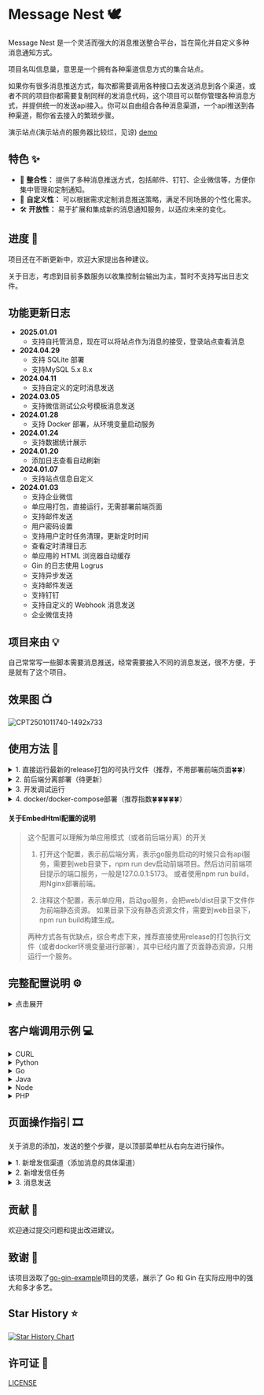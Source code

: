 # Message Nest 🕊️

Message Nest 是一个灵活而强大的消息推送整合平台，旨在简化并自定义多种消息通知方式。

项目名叫信息巢，意思是一个拥有各种渠道信息方式的集合站点。

如果你有很多消息推送方式，每次都需要调用各种接口去发送消息到各个渠道，或者不同的项目你都需要复制同样的发消息代码，这个项目可以帮你管理各种消息方式，并提供统一的发送api接入。你可以自由组合各种消息渠道，一个api推送到各种渠道，帮你省去接入的繁琐步骤。

演示站点(演示站点的服务器比较烂，见谅) [demo](https://message-nest-demo-site.qwapi.eu.org/)

## 特色 ✨

- 🔄 **整合性：** 提供了多种消息推送方式，包括邮件、钉钉、企业微信等，方便你集中管理和定制通知。
- 🎨 **自定义性：** 可以根据需求定制消息推送策略，满足不同场景的个性化需求。
- 🛠 **开放性：** 易于扩展和集成新的消息通知服务，以适应未来的变化。

## 进度 🔨

项目还在不断更新中，欢迎大家提出各种建议。

关于日志，考虑到目前多数服务以收集控制台输出为主，暂时不支持写出日志文件。

## 功能更新日志

- **2025.01.01**
    - 支持自托管消息，现在可以将站点作为消息的接受，登录站点查看消息
- **2024.04.29**
    - 支持 SQLite 部署
    - 支持MySQL 5.x  8.x
- **2024.04.11**
    - 支持自定义的定时消息发送
- **2024.03.05**
    - 支持微信测试公众号模板消息发送
- **2024.01.28**
    - 支持 Docker 部署，从环境变量启动服务
- **2024.01.24**
    - 支持数据统计展示
- **2024.01.20**
    - 添加日志查看自动刷新
- **2024.01.07**
    - 支持站点信息自定义
- **2024.01.03**
    - 支持企业微信
    - 单应用打包，直接运行，无需部署前端页面
    - 支持邮件发送
    - 用户密码设置
    - 支持用户定时任务清理，更新定时时间
    - 查看定时清理日志
    - 单应用的 HTML 浏览器自动缓存
    - Gin 的日志使用 Logrus
    - 支持异步发送
    - 支持邮件发送
    - 支持钉钉
    - 支持自定义的 Webhook 消息发送
    - 企业微信支持
  
## 项目来由 💡

自己常常写一些脚本需要消息推送，经常需要接入不同的消息发送，很不方便，于是就有了这个项目。

## 效果图 📺

![CPT2501011740-1492x733](https://github.com/user-attachments/assets/aa07ad2e-c44a-45c0-bc2b-a669a4adbb00)


## 使用方法 🚀

<details>
  <summary>1. 直接运行最新的release打包的可执行文件（推荐，不用部署前端页面🍀🍀）</summary>

1. 下载最新的系统版本对应的release， 解压
2. 新建一个数据库
3. 重命名conf/app.example.ini为conf/app.ini
4. 修改app.ini对应的配置
5. 将配置中`EmbedHtml = disable`, 进行注释，以单应用方式运行，完整配置参考如下：

```ini
[app]
JwtSecret = message-nest
LogLevel = INFO

[server]
RunMode = release
HttpPort = 8000
ReadTimeout = 60
WriteTimeout = 60
; 注释EmbedHtml，启用单应用模式
; EmbedHtml = disable

[database]
; 关闭SQL打印
; SqlDebug = enable

; Type = sqlite
Type = mysql
User = root
Password = Aa123456
Host = vm.server
Port = 3308
Name = yourDbName
TablePrefix = message_

```

6. 启动项目会自动创建表和账号

```shell
# INFO日志级别启动回出现如下日志

[2024-01-13 13:40:09.075]  INFO [migrate.go:70 Setup] [Init Data]: Migrate table: message_auth
[2024-01-13 13:40:11.778]  INFO [migrate.go:70 Setup] [Init Data]: Migrate table: message_send_tasks
[2024-01-13 13:40:16.518]  INFO [migrate.go:70 Setup] [Init Data]: Migrate table: message_send_ways
[2024-01-13 13:40:23.300]  INFO [migrate.go:70 Setup] [Init Data]: Migrate table: message_send_tasks_logs
[2024-01-13 13:40:28.715]  INFO [migrate.go:70 Setup] [Init Data]: Migrate table: message_send_tasks_ins
[2024-01-13 13:40:39.538]  INFO [migrate.go:70 Setup] [Init Data]: Migrate table: message_settings
[2024-01-13 13:40:46.299]  INFO [migrate.go:74 Setup] [Init Data]: Init Account data...
[2024-01-13 13:40:46.751]  INFO [migrate.go:77 Setup] [Init Data]: All table data init done.

```

7. 启动项目，访问8000端口，初始账号为admin，密码为123456

</details>


<details>
  <summary>2. 前后端分离部署（待更新）</summary>
</details>


[//]: # (1. 前端项目构建)

[//]: # (```shell)

[//]: # (cd web && npm i && npm run build)

[//]: # (```)

[//]: # (2. 配置配置文件，参考上面，需要注意将配置中`EmbedHtml = disable`取消注释)

[//]: # (3. 启动go服务)

[//]: # (```shell)

[//]: # (go mod tidy)

[//]: # (CGO_ENABLED=0 go build -o Message-Nest)

[//]: # (./Message-Nest)

[//]: # (```)

[//]: # (4. 配置Nginx，将静态文件)

[//]: # (5. 配置Nginx，将后端接口转发)

<details>
  <summary> 3. 开发调试运行</summary>

1. 重命名conf/app.example.ini为conf/app.ini， 关键配置如下

```ini
[app]
JwtSecret = message-nest
LogLevel = INFO

[server]
; RunMode务必设置成debug，会自动添加跨域
RunMode = debug
HttpPort = 8000
ReadTimeout = 60
WriteTimeout = 60
; 取消EmbedHtml的注释（启用前后端分离），然后到web目录下面，npm run dev启动前端页面
EmbedHtml = disable

[database]
; 开启SQL打印
SqlDebug = enable

; Type = sqlite
Type = mysql
User = root
Password = Aa123456
Host = vm.server
Port = 3308
Name = yourDbName
TablePrefix = message_

```

2. 运行main.go，服务启动后会运行在8000端口

```shell
go mod tidy
go run main.go
```

3. 启动前端页面，页面启动后会提示访问url，一般是`http://127.0.0.1:5173`

```shell
cd web
npm i
npm run dev
```

4. 访问`http://127.0.0.1:5173`，进行调试开发，接口会自动转发到go服务`http://localhost:8000`

</details>

<details>
  <summary>4. docker/docker-compose部署（推荐指数🍀🍀🍀🍀🍀）</summary>

<details>
  <summary>docker挂载app.ini部署</summary>

1. 新建一个数据库，准备一个conf文件夹
2. 新增conf/app.ini
3. 修改app.ini对应的配置
4. 将配置中`EmbedHtml = disable`, 进行注释，以单应用方式运行，完整配置参考如下：

```ini
[app]
JwtSecret = message-nest
LogLevel = INFO

[server]
RunMode = release
; docker模式下端口配置文件中只能为8000
HttpPort = 8000
ReadTimeout = 60
WriteTimeout = 60
; 注释EmbedHtml，启用单应用模式
; EmbedHtml = disable

[database]
; 关闭SQL打印
; SqlDebug = enable

; Type = sqlite
Type = mysql
User = root
Password = Aa123456
Host = vm.server
Port = 3308
Name = yourDbName
TablePrefix = message_

```

6. 使用命令启动，端口使用`-p`自定义

```shell
docker pull engigu/message-nest:latest
# 测试运行
docker run --rm -ti \
  -p 8000:8000 \
  -v /your/path/conf:/app/conf \
  engigu/message-nest:latest 
  
# 正式运行
docker run -d \
  -p 8000:8000 \
  -v /your/path/conf:/app/conf \
  engigu/message-nest:latest 
```

7. 启动项目，访问8000端口，初始账号为admin，密码为123456

</details>

<details>
  <summary>docker-compose挂载app.ini部署</summary>

1. 准备app.ini，文件内容如上docker部署
2. 准备docker-compose.yml，内容如下：

```yml
version: "3.7"
services:

  message-nest:
    image: engigu/message-nest:latest
    container_name: message-nest
    restart: always
    volumes:
      - ./conf:/app/conf
    ports:
      - "8000:8000"
```

3. 文件目录结构

```shell
.
├── conf
│   └── app.ini
├── docker-compose.yml

```

4. 启动项目

```shell
# 测试运行
docker-compose up
# 正式运行
docker-compose up -d
```

</details>

<details>
  <summary>docker/docker-compose环境变量部署（推荐指数🍀🍀🍀🍀🍀🍀🍀🍀🍀）</summary>

环境变量介绍

| 变量                 | 说明                                                 | 
|--------------------|----------------------------------------------------|
| JWT_SECRET         | jwt秘钥，可选，默认为message-nest                           |
| LOG_LEVEL          | 日志等级，可选，默认为INFO，DEBUG/INFO/ERROR                   |
| RUN_MODE           | 运行模式，可选，默认release，为debug将自动添加跨域                    |
|                    |                                                    |
| DB_TYPE            | 数据库类型，sqlite/mysql。默认为sqlite,存储路径为conf/database.db |
|                    |                                                    |
| MYSQL_HOST         | mysql-host，DB_TYPE=mysql必填                         |
| MYSQL_PORT         | mysql端口，DB_TYPE=mysql必填                            |
| MYSQL_USER         | mysql用户名，DB_TYPE=mysql必填                           |
| MYSQL_PASSWORD     | mysql数据库密码，DB_TYPE=mysql必填                         |
| MYSQL_DB           | mysql数据库名字，DB_TYPE=mysql必填                         |
| MYSQL_TABLE_PREFIX | mysql数据表前缀，DB_TYPE=mysql必填                         |
|                    |                                                    |
| SQL_DEBUG          | 是否打印SQL，可选，默认关，设置enable为开启                         |

docker运行

```shell

# 正式运行（mysql）
docker run -d  \
  -p 8000:8000 \
  -e MYSQL_HOST=192.168.64.133  \
  -e MYSQL_PORT=3308 \
  -e MYSQL_USER=root \
  -e MYSQL_PASSWORD=Aa123456 \
  -e MYSQL_DB=test_11 \
  -e MYSQL_TABLE_PREFIX=message_ \
  --name message-nest  \
  engigu/message-nest:latest 

# 正式运行（sqlite）
docker run -d  \
  -p 8000:8000 \
  -v you/path/database.db=conf/database.db  \
  --name message-nest  \
  engigu/message-nest:latest 
```

docker-compose运行(mysql)

```yml
version: "3.7"
services:

  message-nest:
    image: engigu/message-nest:latest
    container_name: message-nest
    restart: always
    ports:
      - "8000:8000"
    environment:
      - MYSQL_HOST=192.168.64.133
      - MYSQL_PORT=3308
      - MYSQL_USER=root
      - MYSQL_PASSWORD=Aa123456
      - MYSQL_DB=test_11
      - MYSQL_TABLE_PREFIX=message_
```

docker-compose运行(sqlite)

```yml
version: "3.7"
services:

  message-nest:
    image: engigu/message-nest:latest
    container_name: message-nest
    restart: always
    ports:
      - "8000:8000"
    volumes:
      - you/path/database.db:conf/database.db
```

```shell
# 正式运行
docker-compose -up -d
```

</details>

</details>

#### 关于EmbedHtml配置的说明

> 这个配置可以理解为单应用模式（或者前后端分离）的开关
>  1. 打开这个配置，表示前后端分离，表示go服务启动的时候只会有api服务，需要到web目录下，npm run
      dev启动前端项目。然后访问前端项目提示的端口服务，一般是127.0.0.1:5173。
      或者使用npm run build，用Nginx部署前端。
>
>  2. 注释这个配置，表示单应用，启动go服务，会把web/dist目录下文件作为前端静态资源。
     如果目录下没有静态资源文件，需要到web目录下，npm run build构建生成。
>
> 两种方式各有优缺点，综合考虑下来，推荐直接使用release的打包执行文件（或者docker环境变量进行部署），其中已经内置了页面静态资源，只用运行一个服务。

## 完整配置说明 ⚙️

<details>
  <summary>点击展开</summary>

```ini
[app]
JwtSecret = message-nest
; 暂时无用
RuntimeRootPath = runtime/
LogLevel = INFO

[server]
; debug or release
; debug模式下会自动添加跨域headers
RunMode = release
HttpPort = 8000
ReadTimeout = 60
WriteTimeout = 60
; use embed html static file
; 是否使用embed打包的静态资源
; 如果运行release打包后的应用，请注释这个设置。
; 如果取消这个注释，只会单独运行api服务，前端页面需要到web目录手动npm run dev, 运行前端服务
; EmbedHtml = disable   

[database]
; 配置使用sqlite
;Type = sqlite

; 配置使用mysql
Type = mysql
User = root
Password = password
Host = 123.1.1.1
Name = db_name
Port = 3306

; 其他配置
; 表前缀
TablePrefix = message_
; 是否打开sql打印
; SqlDebug = enable

```

</details>

## 客户端调用示例 💻️

<details>
  <summary>CURL</summary>

```shell
curl -X POST --location 'http://127.0.0.1:5173/api/v1/message/send' \
        --header 'Content-Type: application/json' \
        --data '{
    "task_id": "T-JiXpO8EO7u",
    "title": "message title",
    "text": "Hello World!"
}'
```
</details>

<details>
  <summary>Python</summary>

```python
import requests

headers = {
    'Content-Type': 'application/json',
}
json_data = {
    "task_id": "T-JiXpO8EO7u",
    "title": "message title",
    "text": "Hello World!"
}
response = requests.post('http://127.0.0.1:5173/api/v1/message/send', headers=headers, json=json_data)

print("response:", response.json())

```
</details>

<details>
  <summary>Go</summary>

```golang
package main

import (
	"fmt"
	"io"
	"log"
	"net/http"
	"strings"
)

func main() {
	client := &http.Client{}
	var data = strings.NewReader(`{
    "task_id": "T-JiXpO8EO7u",
    "title": "message title",
    "text": "Hello World!"
}`)
	req, err := http.NewRequest("POST", "http://127.0.0.1:5173/api/v1/message/send", data)
	if err != nil {
		log.Fatal(err)
	}
	req.Header.Set("Content-Type", "application/json")
	resp, err := client.Do(req)
	if err != nil {
		log.Fatal(err)
	}
	defer resp.Body.Close()
	bodyText, err := io.ReadAll(resp.Body)
	if err != nil {
		log.Fatal(err)
	}
	fmt.Printf("%s\n", bodyText)
}

```
</details>

<details>
  <summary>Java</summary>

```java
import java.io.IOException;
import java.net.URI;
import java.net.http.HttpClient;
import java.net.http.HttpRequest;
import java.net.http.HttpRequest.BodyPublishers;
import java.net.http.HttpResponse;

HttpClient client = HttpClient.newBuilder()
    .followRedirects(HttpClient.Redirect.NORMAL)
    .build();

HttpRequest request = HttpRequest.newBuilder()
    .uri(URI.create("http://127.0.0.1:5173/api/v1/message/send"))
    .POST(BodyPublishers.ofString("{\n    \"task_id\": \"T-JiXpO8EO7u\",\n    \"title\": \"message title\",\n    \"text\": \"Hello World!\"\n}"))
    .setHeader("Content-Type", "application/json")
    .build();

HttpResponse<String> response = client.send(request, HttpResponse.BodyHandlers.ofString());

```
</details>

<details>
  <summary>Node</summary>

```JavaScript
var request = require('request');

var headers = {
    'Content-Type': 'application/json'
};

var dataString = "{\n    \"task_id\": \"T-JiXpO8EO7u\",\n    \"title\": \"message title\",\n    \"text\": \"Hello World!\"\n}";

var options = {
    url: 'http://127.0.0.1:5173/api/v1/message/send',
    method: 'POST',
    headers: headers,
    body: dataString
};

function callback(error, response, body) {
    if (!error && response.statusCode == 200) {
        console.log(body);
    }
}

request(options, callback);
```
</details>

<details>
  <summary>PHP</summary>

```php
<?php
$ch = curl_init();
curl_setopt($ch, CURLOPT_URL, 'http://127.0.0.1:5173/api/v1/message/send');
curl_setopt($ch, CURLOPT_RETURNTRANSFER, true);
curl_setopt($ch, CURLOPT_CUSTOMREQUEST, 'POST');
curl_setopt($ch, CURLOPT_HTTPHEADER, [
    'Content-Type: application/json',
]);
curl_setopt($ch, CURLOPT_POSTFIELDS, "{\n    \"task_id\": \"T-JiXpO8EO7u\",\n    \"title\": \"message title\",\n    \"text\": \"Hello World!\"\n}");
curl_setopt($ch, CURLOPT_FOLLOWLOCATION, true);

$response = curl_exec($ch);

curl_close($ch);
        
```
</details>


## 页面操作指引 🎞️

关于消息的添加，发送的整个步骤，是以顶部菜单栏从右向左进行操作。

<details>
  <summary>1. 新增发信渠道（添加消息的具体渠道）</summary>

![image](screenshots/1-add-message-ways.png)

参考各个渠道tab的说明进行设置保存

注意现在的自定义webhook形式，只支持`POST`请求，采用的是替换配置的消息体中的占位符`TEXT`，进行发送消息

</details>

<details>
  <summary>2. 新增发信任务</summary>

![image](screenshots/2-add-message-task.png)

1. 点击渠道输入框会弹出所有渠道选项
2. 选择一个渠道会出现渠道的明细信息，并选择一种消息类型，进行暂存成为实例，点击确定才会进行最终的保存
3. 添加任务的页面实际上，会分别添加任务，以及任务关联的渠道实例
4. 关于任务与实例的说明：

> 一个任务可以关联创建多个实例
>
>  选择不同的渠道，填写的实例信息也不一样
>
>  一个任务可以绑定一个实例，也可以绑定多个实例，多个实例意味着一个消息可以推送给多个消息渠道

5. 关于实例的消息类型说明：

> 消息的类型大体上可以分为text、html、markdown三种类型。每种渠道消息现在支持的类型有不同的限制。
>
>  在实际发送的时候，会优先选择发送api中传过来对应类型的消息，如果api中没有对应的类型，会直接取api中text消息。
>
>  api中text消息在发送的时候必须要传

</details>

<details>
  <summary>3. 消息发送</summary>

![image](screenshots/3-send-message.png)

参考各种语言的接口进行调用

</details></details>

## 贡献 🤝

欢迎通过提交问题和提出改进建议。

## 致谢 🙏

该项目汲取了[go-gin-example](https://github.com/eddycjy/go-gin-example)项目的灵感，展示了 Go 和 Gin 在实际应用中的强大和多才多艺。

## Star History ⭐

[![Star History Chart](https://api.star-history.com/svg?repos=engigu/Message-Push-Nest&type=Date)](https://star-history.com/#engigu/Message-Push-Nest&Date)

## 许可证 📝

[LICENSE](LICENSE)

